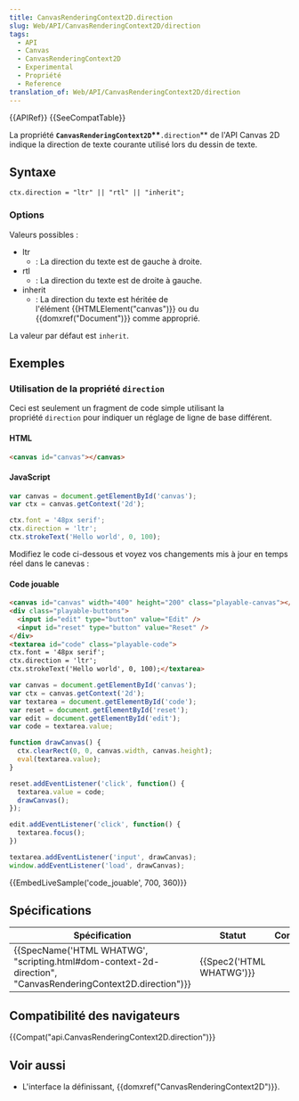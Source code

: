 ```yaml
---
title: CanvasRenderingContext2D.direction
slug: Web/API/CanvasRenderingContext2D/direction
tags:
  - API
  - Canvas
  - CanvasRenderingContext2D
  - Experimental
  - Propriété
  - Reference
translation_of: Web/API/CanvasRenderingContext2D/direction
---
```

{{APIRef}} {{SeeCompatTable}}

La propriété **`CanvasRenderingContext2D`\*\***`.direction`\*\* de l'API Canvas 2D indique la direction de texte courante utilisé lors du dessin de texte.

## Syntaxe

    ctx.direction = "ltr" || "rtl" || "inherit";

### Options

Valeurs possibles :

- ltr
  - : La direction du texte est de gauche à droite.
- rtl
  - : La direction du texte est de droite à gauche.
- inherit
  - : La direction du texte est héritée de l'élément {{HTMLElement("canvas")}} ou du {{domxref("Document")}} comme approprié.

La valeur par défaut est `inherit`.

## Exemples

### Utilisation de la propriété `direction`

Ceci est seulement un fragment de code simple utilisant la propriété `direction` pour indiquer un réglage de ligne de base différent.

#### HTML

```html
<canvas id="canvas"></canvas>
```

#### JavaScript

```js
var canvas = document.getElementById('canvas');
var ctx = canvas.getContext('2d');

ctx.font = '48px serif';
ctx.direction = 'ltr';
ctx.strokeText('Hello world', 0, 100);
```

Modifiez le code ci-dessous et voyez vos changements mis à jour en temps réel dans le canevas :

#### Code jouable

```html hidden
<canvas id="canvas" width="400" height="200" class="playable-canvas"></canvas>
<div class="playable-buttons">
  <input id="edit" type="button" value="Edit" />
  <input id="reset" type="button" value="Reset" />
</div>
<textarea id="code" class="playable-code">
ctx.font = '48px serif';
ctx.direction = 'ltr';
ctx.strokeText('Hello world', 0, 100);</textarea>
```

```js hidden
var canvas = document.getElementById('canvas');
var ctx = canvas.getContext('2d');
var textarea = document.getElementById('code');
var reset = document.getElementById('reset');
var edit = document.getElementById('edit');
var code = textarea.value;

function drawCanvas() {
  ctx.clearRect(0, 0, canvas.width, canvas.height);
  eval(textarea.value);
}

reset.addEventListener('click', function() {
  textarea.value = code;
  drawCanvas();
});

edit.addEventListener('click', function() {
  textarea.focus();
})

textarea.addEventListener('input', drawCanvas);
window.addEventListener('load', drawCanvas);
```

{{EmbedLiveSample('code_jouable', 700, 360)}}

## Spécifications

| Spécification                                                                                                                                    | Statut                           | Commentaire |
| ------------------------------------------------------------------------------------------------------------------------------------------------ | -------------------------------- | ----------- |
| {{SpecName('HTML WHATWG', "scripting.html#dom-context-2d-direction", "CanvasRenderingContext2D.direction")}} | {{Spec2('HTML WHATWG')}} |             |

## Compatibilité des navigateurs

{{Compat("api.CanvasRenderingContext2D.direction")}}

## Voir aussi

- L'interface la définissant, {{domxref("CanvasRenderingContext2D")}}.

